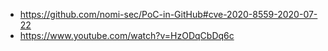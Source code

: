 * https://github.com/nomi-sec/PoC-in-GitHub#cve-2020-8559-2020-07-22
* https://www.youtube.com/watch?v=HzODqCbDq6c

